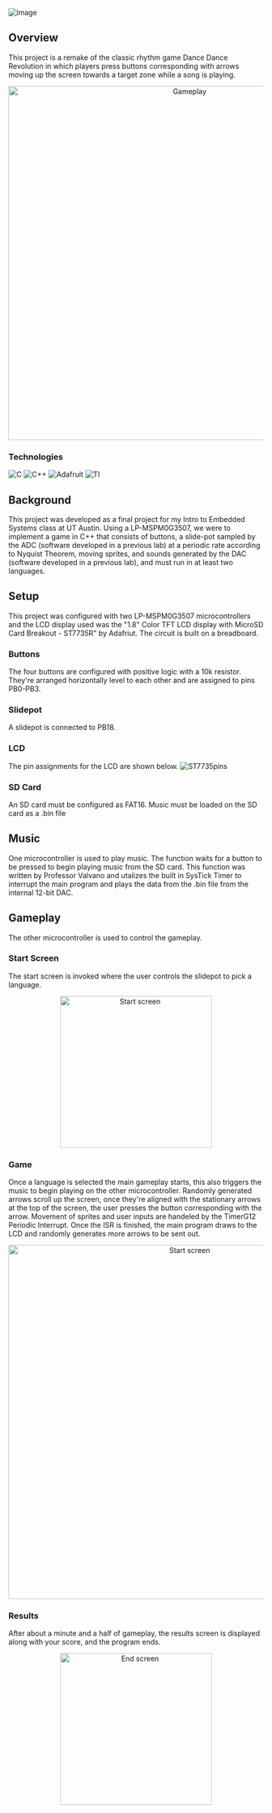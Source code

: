 ![image](https://github.com/nathan-dlr/DDR-using-MSPM0/assets/154288475/763b673c-9471-4405-ad36-e1c8077f6960)


## Overview
This project is a remake of the classic rhythm game Dance Dance Revolution in which players press buttons corresponding with arrows moving up the screen towards a target zone while a song is playing.

<p align="center">
 <img src="https://github.com/nathan-dlr/DDR-using-MSPM0/assets/154288475/f21f655c-ade1-42e1-9131-4d4c27ca4629" alt="Gameplay" width="700">
</p>

### Technologies
![C](https://img.shields.io/badge/C-00599C?style=for-the-badge&logo=c&logoColor=white)
![C++](https://img.shields.io/badge/C%2B%2B-00599C?style=for-the-badge&logo=c%2B%2B&logoColor=white)
![Adafruit](https://img.shields.io/badge/adafruit-000000?style=for-the-badge&logo=adafruit&logoColor=white)
![TI](https://img.shields.io/badge/Texas%20Instruments-BB2B15?style=for-the-badge&logo=%7BLOGO-NAME%7D&logoColor=white)

## Background 
This project was developed as a final project for my Intro to Embedded Systems class at UT Austin. Using a LP-MSPM0G3507, we were to implement a game in C++ that consists of buttons, a slide-pot sampled by the ADC (software developed in a previous lab) at a periodic rate according to Nyquist Theorem, moving sprites, and sounds generated by the DAC (software developed in a previous lab), and must run in at least two languages.


## Setup
This project was configured with two LP-MSPM0G3507 microcontrollers and the LCD display used was the "1.8" Color TFT LCD display with MicroSD Card Breakout - ST7735R" by Adafriut. The circuit is built on a breadboard.

### Buttons
The four buttons are configured with positive logic with a 10k resistor. They're arranged horizontally level to each other and are assigned to pins PB0-PB3. 

### Slidepot
A slidepot is connected to PB18.

### LCD 
The pin assignments for the LCD are shown below.
![ST7735pins](https://github.com/nathan-dlr/DDR-using-MSPM0/assets/154288475/fdd58b85-657c-4ac2-9f7d-7ae288779a70)

### SD Card
An SD card must be configured as FAT16. Music must be loaded on the SD card as a .bin file 


## Music
One microcontroller is used to play music. The function waits for a button to be pressed to begin playing music from the SD card. This function was written by Professor Valvano and utalizes the built in SysTick Timer to interrupt the main program and plays the data from the .bin file from the internal 12-bit DAC. 


## Gameplay 
The other microcontroller is used to control the gameplay. 
### Start Screen
The start screen is invoked where the user controls the slidepot to pick a language.
<p align="center">
 <img src="https://github.com/nathan-dlr/DDR-using-MSPM0/assets/154288475/386190b1-d6c2-478b-9ded-d2c876140475" alt="Start screen" width="300">
</p>

### Game
Once a language is selected the main gameplay starts, this also triggers the music to begin playing on the other microcontroller. Randomly generated arrows scroll up the screen, once they're aligned with the stationary arrows at the top of the screen, the user presses the button corresponding with the arrow. Movement of sprites and user inputs are handeled by the TimerG12 Periodic Interrupt. Once the ISR is finished, the main program draws to the LCD and randomly generates more arrows to be sent out. 

<p align="center">
 <img src="https://github.com/nathan-dlr/DDR-using-MSPM0/assets/154288475/050bb81a-b324-44f8-adee-3a5ea52d114f" alt="Start screen" width="700">
</p>

### Results
After about a minute and a half of gameplay, the results screen is displayed along with your score, and the program ends.
<p align="center">
 <img src="https://github.com/nathan-dlr/DDR-using-MSPM0/assets/154288475/84236e0d-6c35-42c4-9cae-2610d169f3d5" alt="End screen" width="300">
</p>

